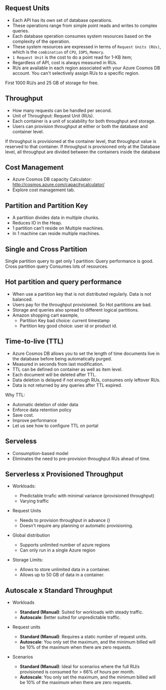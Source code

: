 ## Request Units

- Each API has its own set of database operations. 
- These operations range from simple point reads and writes to complex queries.
- Each database operation consumes system resources based on the complexity of the operation.
- These system resources are expressed in terms of `Request Units (RUs)`, which is the `combination` of `CPU`, `IOPS`, `Memory`.
- `1 Request Unit` is the cost to do a point read for 1-KB item;
- Regardless of API, cost is always measured in RUs.
- RUs are available in each region associated with your Azure Cosmos DB account. You can't selectively assign RUs to a specific region.



First 1000 RU/s and 25 GB of storage for free.

## Throughput


- How many requests can be handled per second.
- Unit of Throughput: Request Unit (RUs).
- Each container is a unit of scalability for both throughput and storage.
- Users can provision throughput at either or both the database and container level.

If throughput is provisioned at the container level, that throughput value is reserved to that container.
If throughput is provisioned only at the Database level, all throughput are divided between the containers inside the database



## Cost Management

- Azure Cosmos DB capacity Calculator: http://cosmos.azure.com/capacitycalculator/
- Explore cost management tab.

## Partition and Partition Key

- A partition divides data in multiple chunks.
- Reduces IO in the Heap.
- 1 partition can't reside on Multiple machines.
- In 1 machine can reside multiple machines.



## Single and Cross Partition

Single partition query to get only 1 partition: Query performance is good.
Cross partition query Consumes lots of resources.

## Hot partition and query performance

- When use a partition key that is not distributed regularly. Data is not balanced.
- Users pay for the throughput provisioned. So Hot partitions are bad.
- Storage and queries also spread to different logical partitions.
- Amazon shopping cart eaxmple,
    - Partition Key bad choice: current timestamp
    - Partition key good choice: user id or product id.

## Time-to-live (TTL)

- Azure Cosmos DB allows you to set the length of time documents live in the database before being automatically purged.
- Measured in seconds from last modification.
- TTL can be defined on container as well as item level.
- Each document will be deleted after TTL.
- Data deletion is delayed if not enough RUs, consumes only leftover RUs.
- Data is not returned by any queries after TTL expired.

Why TTL:

- Automatic deletion of older data
- Enforce data retention policy
- Save cost.
- Improve performance
- Let us see how to configure TTL on portal


## Serveless

- Consumption-based model
- Eliminates the need to pre-provision throughput RUs ahead of time.

## Serverless x Provisioned Throughput

- Workloads: 
    - Predictable trrafic with minimal variance (provisioned throughput)
    - Varying traffic

- Request Units
    - Needs to provision throughput in advance ()
    - Doesn't require any planning or automatic provisioning.

- Global distribution
    - Supports unlimited number of azure regions
    - Can only run in a single Azure region

- Storage Limits:
    - Allows to store unlimited data in a container.
    - Allows up to 50 GB of data in a container.


## Autoscale x Standard Throughput

- Workloads
    - **Standard (Manual)**: Suited for workloads with steady traffic.
    - **Autoscale**: Better suited for unpredictable traffic.
    
- Request units
    - **Standard (Manual)**: Requires a static number of request units.
    - **Autoscale**: You only set the maximum, and the minimum billed will be 10% of the maximum when there are zero requests.

- Scenarios
    - **Standard (Manual)**: Ideal for scenarios where the full RU/s provisioned is consumed for > 66% of hours per month.
    - **Autoscale**: You only set the maximum, and the minimum billed will be 10% of the maximum when there are zero requests.